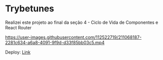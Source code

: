 # Trybetunes

Realizei este projeto ao final da seção 4 -  Ciclo de Vida de Componentes e React Router

https://user-images.githubusercontent.com/112522719/211068187-2281c634-a6a8-4091-9f9d-d33f85bb03c5.mp4

Deploy: <a href="https://trybetunes-rosy.vercel.app/">Link</a>
